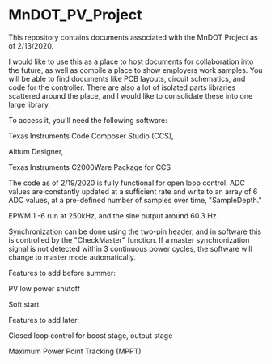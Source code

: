# MnDOT_PV_Project

This repository contains documents associated with the MnDOT Project as of 2/13/2020.

I would like to use this as a place to host documents for collaboration into the future, as well as compile a place to show employers work samples. You will be able to find documents like PCB layouts, circuit schematics, and code for the controller. There are also a lot of isolated parts libraries scattered around the place, and I would like to consolidate these into one large library.

To access it, you'll need the following software:

Texas Instruments Code Composer Studio (CCS),

Altium Designer,

Texas Instruments C2000Ware Package for CCS

The code as of 2/19/2020 is fully functional for open loop control. ADC values are constantly updated at a sufficient rate and write to an array of 6 ADC values, at a pre-defined number of samples over time, "SampleDepth." 

EPWM 1 -6 run at 250kHz, and the sine output around 60.3 Hz. 

Synchronization can be done using the two-pin header, and in software this is controlled by the "CheckMaster" function. If a master synchronization signal is not detected within 3 continuous power cycles, the software will change to master mode automatically.


Features to add before summer:

  PV low power shutoff

  Soft start

Features to add later:

  Closed loop control for boost stage, output stage

  Maximum Power Point Tracking (MPPT)
